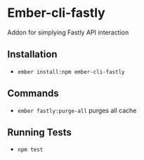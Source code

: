 # Ember-cli-fastly

Addon for simplying Fastly API interaction

## Installation

* `ember install:npm ember-cli-fastly`

## Commands

+ `ember fastly:purge-all` purges all cache

## Running Tests

* `npm test`
